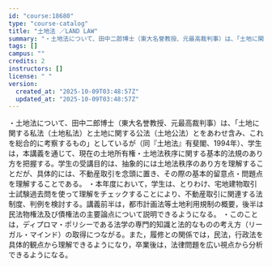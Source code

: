 ```yaml
---
id: "course:18680"
type: "course-catalog"
title: "土地法 ／LAND LAW"
summary: "・土地法について、田中二郎博士（東大名誉教授、元最高裁判事）は、「土地に関する私法（土地私法）と土地に関する公法（土地公法）とをあわせ含み、これを総合的に考察するもの」としているが（同『土地法』有斐閣、1994年）、学生は，本講義を通じて、…"
tags: []
campus: ""
credits: 2
instructors: []
license: " "
version:
  created_at: "2025-10-09T03:48:57Z"
  updated_at: "2025-10-09T03:48:57Z"
---
```


・土地法について、田中二郎博士（東大名誉教授、元最高裁判事）は、「土地に関する私法（土地私法）と土地に関する公法（土地公法）とをあわせ含み、これを総合的に考察するもの」としているが（同『土地法』有斐閣、1994年）、学生は，本講義を通じて、現在の土地所有権・土地法秩序に関する基本的法規のあり方を把握する。学生の受講目的は、抽象的には土地法秩序のあり方を理解することだが、具体的には、不動産取引を念頭に置き、その際の基本的留意点・問題点を理解することである。 ・本年度において，学生は、とりわけ、宅地建物取引士試験過去問を使って理解をチェックすることにより、不動産取引に関連する法制度、判例を検討する。講義前半は，都市計画法等土地利用規制の概要，後半は民法物権法及び債権法の主要論点について説明できるようになる。 ・このことは，ディプロマ・ポリシーである法学の専門的知識と法的なものの考え方（リーガル・マインド）の取得につながる。また，履修との関係では，民法，行政法を具体的観点から理解できるようになり，卒業後は，法律問題を広い視点から分析できるようになる。
